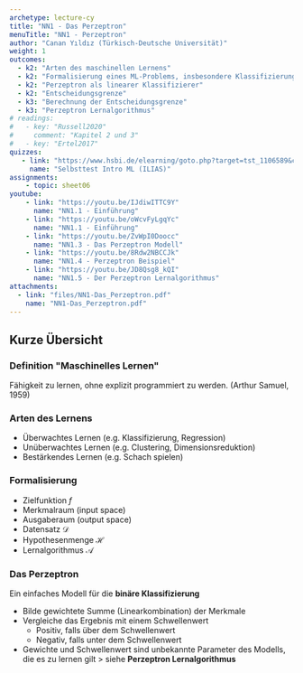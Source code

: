 ```yaml
---
archetype: lecture-cy
title: "NN1 - Das Perzeptron"
menuTitle: "NN1 - Perzeptron"
author: "Canan Yıldız (Türkisch-Deutsche Universität)"
weight: 1
outcomes:
  - k2: "Arten des maschinellen Lernens"
  - k2: "Formalisierung eines ML-Problems, insbesondere Klassifizierung: Datensatz, Merkmalraum, Hyphotesenfunktion, Zielfunktion"
  - k2: "Perzeptron als linearer Klassifizierer"
  - k2: "Entscheidungsgrenze"
  - k3: "Berechnung der Entscheidungsgrenze"
  - k3: "Perzeptron Lernalgorithmus"
# readings:
#   - key: "Russell2020"
#     comment: "Kapitel 2 und 3"
#   - key: "Ertel2017"
quizzes:
   - link: "https://www.hsbi.de/elearning/goto.php?target=tst_1106589&client_id=FH-Bielefeld"
     name: "Selbsttest Intro ML (ILIAS)"
assignments:
    - topic: sheet06
youtube:
    - link: "https://youtu.be/IJdiwITTC9Y"
      name: "NN1.1 - Einführung"
    - link: "https://youtu.be/oWcvFyLgqYc"
      name: "NN1.1 - Einführung"
    - link: "https://youtu.be/ZvWpI0Doocc"
      name: "NN1.3 - Das Perzeptron Modell"
    - link: "https://youtu.be/8Rdw2NBCCJk"
      name: "NN1.4 - Perzeptron Beispiel"
    - link: "https://youtu.be/JD8Qsg8_kQI"
      name: "NN1.5 - Der Perzeptron Lernalgorithmus"
attachments:
  - link: "files/NN1-Das_Perzeptron.pdf"
    name: "NN1-Das_Perzeptron.pdf"
---
```



## Kurze Übersicht

### Definition "Maschinelles Lernen"
Fähigkeit zu lernen, ohne explizit programmiert zu werden. (Arthur Samuel, 1959)

### Arten des Lernens

*   Überwachtes Lernen (e.g. Klassifizierung, Regression)
*   Unüberwachtes Lernen (e.g. Clustering, Dimensionsreduktion)
*   Bestärkendes Lernen (e.g. Schach spielen)


### Formalisierung

*   Zielfunktion $f$
*   Merkmalraum (input space)
*   Ausgaberaum (output space)
*   Datensatz $\mathcal{D}$
*   Hypothesenmenge $\mathcal{H}$
*   Lernalgorithmus $\mathcal{A}$


### Das Perzeptron
Ein einfaches Modell für die **binäre Klassifizierung**

*   Bilde gewichtete Summe (Linearkombination) der Merkmale
*   Vergleiche das Ergebnis mit einem Schwellenwert
    *   Positiv, falls über dem Schwellenwert
    *   Negativ, falls unter dem Schwellenwert
*   Gewichte und Schwellenwert sind unbekannte Parameter des Modells, die es zu lernen gilt > siehe **Perzeptron Lernalgorithmus**
